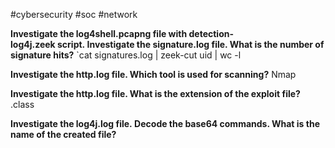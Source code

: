 #cybersecurity #soc #network 

**Investigate the log4shell.pcapng file with detection-log4j.zeek script. Investigate the signature.log file. What is the number of signature hits?**
`cat signatures.log | zeek-cut uid | wc -l

**Investigate the http.log file. Which tool is used for scanning?**
Nmap

**Investigate the http.log file. What is the extension of the exploit file?**
.class

**Investigate the log4j.log file. Decode the base64 commands. What is the name of the created file?**
